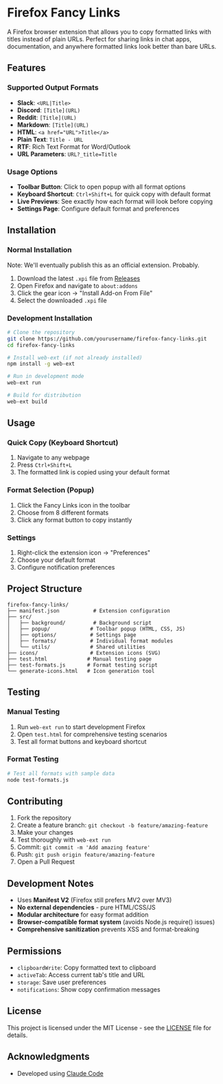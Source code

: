 # Firefox Fancy Links
A Firefox browser extension that allows you to copy formatted links with titles instead of plain URLs. Perfect for sharing links in chat apps, documentation, and anywhere formatted links look better than bare URLs.

## Features

### Supported Output Formats
- **Slack**: `<URL|Title>`
- **Discord**: `[Title](URL)`
- **Reddit**: `[Title](URL)`
- **Markdown**: `[Title](URL)`
- **HTML**: `<a href="URL">Title</a>`
- **Plain Text**: `Title - URL`
- **RTF**: Rich Text Format for Word/Outlook
- **URL Parameters**: `URL?_title=Title`

### Usage Options
- **Toolbar Button**: Click to open popup with all format options
- **Keyboard Shortcut**: `Ctrl+Shift+L` for quick copy with default format
- **Live Previews**: See exactly how each format will look before copying
- **Settings Page**: Configure default format and preferences

## Installation

### Normal Installation
Note: We'll eventually publish this as an official extension. Probably.

1. Download the latest `.xpi` file from [Releases](../../releases)
2. Open Firefox and navigate to `about:addons`
3. Click the gear icon → "Install Add-on From File"
4. Select the downloaded `.xpi` file

### Development Installation
```bash
# Clone the repository
git clone https://github.com/yourusername/firefox-fancy-links.git
cd firefox-fancy-links

# Install web-ext (if not already installed)
npm install -g web-ext

# Run in development mode
web-ext run

# Build for distribution
web-ext build
```

## Usage

### Quick Copy (Keyboard Shortcut)
1. Navigate to any webpage
2. Press `Ctrl+Shift+L`
3. The formatted link is copied using your default format

### Format Selection (Popup)
1. Click the Fancy Links icon in the toolbar
2. Choose from 8 different formats
3. Click any format button to copy instantly

### Settings
1. Right-click the extension icon → "Preferences"
2. Choose your default format
3. Configure notification preferences

## Project Structure
```
firefox-fancy-links/
├── manifest.json           # Extension configuration
├── src/
│   ├── background/         # Background script
│   ├── popup/             # Toolbar popup (HTML, CSS, JS)
│   ├── options/           # Settings page
│   ├── formats/           # Individual format modules
│   └── utils/             # Shared utilities
├── icons/                 # Extension icons (SVG)
├── test.html             # Manual testing page
├── test-formats.js       # Format testing script
└── generate-icons.html   # Icon generation tool
```

## Testing

### Manual Testing
1. Run `web-ext run` to start development Firefox
2. Open `test.html` for comprehensive testing scenarios
3. Test all format buttons and keyboard shortcut

### Format Testing
```bash
# Test all formats with sample data
node test-formats.js
```

## Contributing
1. Fork the repository
2. Create a feature branch: `git checkout -b feature/amazing-feature`
3. Make your changes
4. Test thoroughly with `web-ext run`
5. Commit: `git commit -m 'Add amazing feature'`
6. Push: `git push origin feature/amazing-feature`
7. Open a Pull Request

## Development Notes
- Uses **Manifest V2** (Firefox still prefers MV2 over MV3)
- **No external dependencies** - pure HTML/CSS/JS
- **Modular architecture** for easy format addition
- **Browser-compatible format system** (avoids Node.js require() issues)
- **Comprehensive sanitization** prevents XSS and format-breaking

## Permissions
- `clipboardWrite`: Copy formatted text to clipboard
- `activeTab`: Access current tab's title and URL
- `storage`: Save user preferences
- `notifications`: Show copy confirmation messages

## License

This project is licensed under the MIT License - see the [LICENSE](LICENSE) file for details.

## Acknowledgments

- Developed using [Claude Code](https://claude.ai/code)